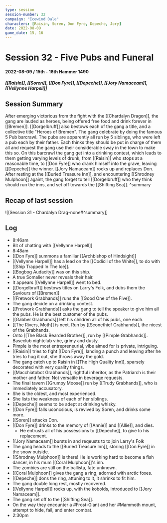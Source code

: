 ```yaml
---
type: session
session-number: 32
campaign: "Icewind Dale"
characters: [Raisin, Soren, Don Fyre, Depeche, Jory]
date: 2022-08-09
game_date: 15, 16
---
```


# Session 32 - Five Pubs and Funeral
#### 2022-08-09 / 15th - 16th Hammer 1490 
##### [[Raisin]], [[Soren]], [[Don Fyre]], [[Depeche]], [[Jory Namaceam]], [[Vellynne Harpell]]

## Session Summary
After emerging victorious from the fight with the [[Chardalyn Dragon]], the gang are lauded as heroes, being offered free food and drink forever in [[Bremen]]. [[Dorgelbruff]] also bestows each of the gang a title, and a collective title "Heroes of Bremen". 
The gang celebrate by doing the famous 5 Pub barcrawl. The pubs are apparently all run by 5 siblings, who were left a pub each by their father. Each thinks they should be put in charge of them all and request the gang use their considerable sway in the town to make this so. On this barcrawl the gang get into a drinking contest, which leads to them getting varying levels of drunk, from [[Raisin]] who stops at a reasonable time, to [[Don Fyre]] who drank himself into the grave, leaving [[Depeche]] the winner. [[Jory Namaceam]] rocks up and replaces Don. 
After resting at the [[Buried Treasure Inn]], and encountering [[Shrodney Mulphoon]] againt, the gang forget to tell [[Dorgelbruff]] who they think should run the inns, and set off towards the [[Shifting Sea]].
^summary

## Recap of last session
![[Session 31 - Chardalyn Drag-none#^summary]]

## Log
- 8:46am
- Bit of chatting with [[Vellynne Harpell]]
- 8:48am
- [[Don Fyre]] summons a familiar [[Archbishop of Hindsight]]
- [[Vellynne Harpell]] has a lead on the [[Codicil of the White]], to do with [[Ship Trapped In The Ice]].
- [[Bogbog Audacity]] was on this ship.
- A true Somalier never reveals their hair.
- It appears [[Vellynne Harpell]] went to bed.
- [[Dorgelbruff]] bestows titles on Larry's Folk, and dubs them the Saviours of [[Bremen]]
- [[Fretwork Grabhands]] runs the [[Good One of the Five]].
- The gang decide on a drinking contest.
- [[Fretwork Grabhands]] asks the gang to tell the speaker to give him all the pubs. He is the best customer of the pubs.
- [[Gabber Grabhands]] left his children all of his pubs, one each.
- [[The Rivers, Moth]] is next. Run by [[Sconethief Grabhands]], the nicest of the Grabhands.
- Onto [[The Black Bearded Brother]], run by [[Pimple Grabhands]]. Baseclub nightclub vibe, grimy and dusty. 
- Pimple is the most entrepreneurial, vibe aimed for is private, intriguing.
- [[Raisin]] tries to fight [[Don Fyre]], landing a punch and leaving after he tries to hug it out, she throws away the gold.
- The gang catch up to Raisin in [[The High Quality Inn]], sparsely decorated with very quality things.
- [[Macchiatobot Grabhands]], rightful inheritor, as the Patriarch is their mother and father. Not versatile in beverage requests.
- The final tavern [[Grumpy Moose]] run by [[Trudy Grabhands]], who is immediately accusatory.
- She is the oldest, and most experienced.
- She lists the weakness of each of her siblings.
- [[Depeche]] seems to be adept at drinking whisky.
- [[Don Fyre]] falls uconcsious, is revived by Soren, and drinks some more.
- [[Soren]] attacks Don.
- [[Don Fyre]] drinks to the memory of [[Annie]] and [[Allie]], and dies.
	- He entrusts all of his possessions to [[Depeche]], to give to his replacement.
- [[Jory Namaceam]] bursts in and reqeusts to to join Larry's Folk
- The gang heads to the [[Buried Treasure Inn]], storing [[Don Fyre]] in the snow outside.
- [[Shrodney Mulphoon]] is there! He is working hard to become a fish dancer, in his mum [[Coral Mulphoon]]'s inn.
- The zombies are still on the ballista, fate unknown.
- [[Coral Mulphoon]] gives the gang a ring, adorned with arctic foxes.
- [[Depeche]] dons the ring, attuning to it, it shrinks to fit him.
- The gang double long rest, mostly recovered.
- [[Vellynne Harpell]] rocks up, with the kobolds, introduced to [[Jory Namaceam]].
- The gang set off to the [[Shifting Sea]].
- On the way they encounter a #Frost-Giant and her #Mammoth mount, attempt to hide, fail, and enter combat.
- 2:30pm


